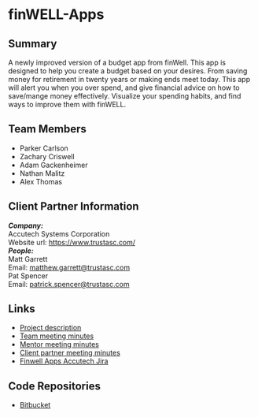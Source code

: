 # finWELL-Apps
## Summary
A newly improved version of a budget app from finWell. This app is designed to help you create a budget based on your desires. From saving money for retirement in twenty years or making ends meet today. This app will alert you when you over spend, and give financial advice on how to save/mange money effectively. Visualize your spending habits, and find ways to improve them with finWELL.
## Team Members
- Parker Carlson
- Zachary Criswell
- Adam Gackenheimer
- Nathan Malitz
- Alex Thomas
## Client Partner Information
***Company:***<br>
Accutech Systems Corporation<br>
Website url: https://www.trustasc.com/<br>
***People:***<br>
Matt Garrett <br>
Email: matthew.garrett@trustasc.com<br>
Pat Spencer<br>
Email: patrick.spencer@trustasc.com<br>
## Links
- [Project description](https://github.com/nmalitz/finWell-Apps/blob/master/ProjectDescription.md)
- [Team meeting minutes](https://github.com/nmalitz/finWell-Apps/blob/meetingminutes/team)
- [Mentor meeting minutes](https://github.com/nmalitz/finwell-Apps/blob/meetingminutes/mentor)
- [Client partner meeting minutes](https://github.com/nmalitz/finWELL-Apps/blob/meetingminutes/clientpartner)
- [Finwell Apps Accutech Jira](https://accutechdev.atlassian.net/jira/software/projects/FA/boards/47)
## Code Repositories
- [Bitbucket](https://bitbucket.org/accutechdev/bsu.finwellapps/commits/tag/v1.0.0)

